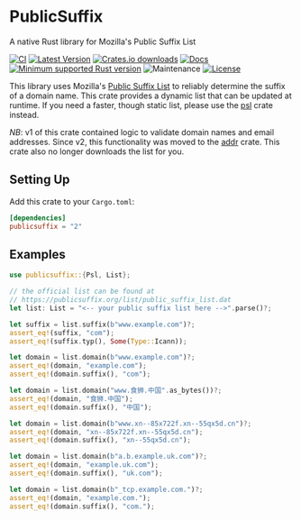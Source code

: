 # PublicSuffix

A native Rust library for Mozilla's Public Suffix List

[![CI](https://github.com/rushmorem/publicsuffix/actions/workflows/ci.yml/badge.svg)](https://github.com/rushmorem/publicsuffix/actions/workflows/ci.yml)
[![Latest Version](https://img.shields.io/crates/v/publicsuffix.svg)](https://crates.io/crates/publicsuffix)
[![Crates.io downloads](https://img.shields.io/crates/d/publicsuffix)](https://crates.io/crates/publicsuffix)
[![Docs](https://docs.rs/publicsuffix/badge.svg)](https://docs.rs/publicsuffix)
[![Minimum supported Rust version](https://img.shields.io/badge/rustc-1.56+-yellow.svg)](https://www.rust-lang.org)
![Maintenance](https://img.shields.io/badge/maintenance-actively--developed-brightgreen.svg)
[![License](https://img.shields.io/badge/license-MIT-blue.svg)](LICENSE)

This library uses Mozilla's [Public Suffix List](https://publicsuffix.org) to reliably determine the suffix of a domain name. This crate provides a dynamic list that can be updated at runtime. If you need a faster, though static list, please use the [psl](https://crates.io/crates/psl) crate instead.

*NB*: v1 of this crate contained logic to validate domain names and email addresses. Since v2, this functionality was moved to the [addr](https://crates.io/crates/addr) crate. This crate also no longer downloads the list for you.

## Setting Up

Add this crate to your `Cargo.toml`:

```toml
[dependencies]
publicsuffix = "2"
```

## Examples

```rust
use publicsuffix::{Psl, List};

// the official list can be found at
// https://publicsuffix.org/list/public_suffix_list.dat
let list: List = "<-- your public suffix list here -->".parse()?;

let suffix = list.suffix(b"www.example.com")?;
assert_eq!(suffix, "com");
assert_eq!(suffix.typ(), Some(Type::Icann));

let domain = list.domain(b"www.example.com")?;
assert_eq!(domain, "example.com");
assert_eq!(domain.suffix(), "com");

let domain = list.domain("www.食狮.中国".as_bytes())?;
assert_eq!(domain, "食狮.中国");
assert_eq!(domain.suffix(), "中国");

let domain = list.domain(b"www.xn--85x722f.xn--55qx5d.cn")?;
assert_eq!(domain, "xn--85x722f.xn--55qx5d.cn");
assert_eq!(domain.suffix(), "xn--55qx5d.cn");

let domain = list.domain(b"a.b.example.uk.com")?;
assert_eq!(domain, "example.uk.com");
assert_eq!(domain.suffix(), "uk.com");

let domain = list.domain(b"_tcp.example.com.")?;
assert_eq!(domain, "example.com.");
assert_eq!(domain.suffix(), "com.");
```
